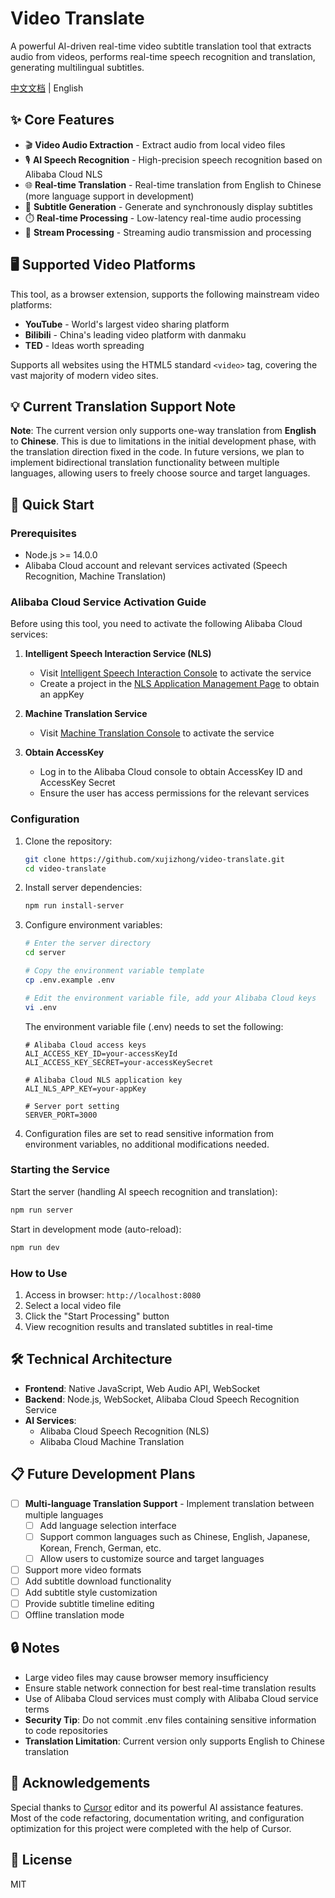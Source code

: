 # Video Translate

A powerful AI-driven real-time video subtitle translation tool that extracts audio from videos, performs real-time speech recognition and translation, generating multilingual subtitles.

[中文文档](README.md) | English

## ✨ Core Features

- 🎬 **Video Audio Extraction** - Extract audio from local video files
- 🎙️ **AI Speech Recognition** - High-precision speech recognition based on Alibaba Cloud NLS
- 🌐 **Real-time Translation** - Real-time translation from English to Chinese (more language support in development)
- 📝 **Subtitle Generation** - Generate and synchronously display subtitles
- ⏱️ **Real-time Processing** - Low-latency real-time audio processing
- 🔄 **Stream Processing** - Streaming audio transmission and processing

## 🖥️ Supported Video Platforms

This tool, as a browser extension, supports the following mainstream video platforms:

- **YouTube** - World's largest video sharing platform
- **Bilibili** - China's leading video platform with danmaku
- **TED** - Ideas worth spreading

Supports all websites using the HTML5 standard `<video>` tag, covering the vast majority of modern video sites.

## 💡 Current Translation Support Note

**Note**: The current version only supports one-way translation from **English** to **Chinese**. This is due to limitations in the initial development phase, with the translation direction fixed in the code. In future versions, we plan to implement bidirectional translation functionality between multiple languages, allowing users to freely choose source and target languages.

## 🚀 Quick Start

### Prerequisites

- Node.js >= 14.0.0
- Alibaba Cloud account and relevant services activated (Speech Recognition, Machine Translation)

### Alibaba Cloud Service Activation Guide

Before using this tool, you need to activate the following Alibaba Cloud services:

1. **Intelligent Speech Interaction Service (NLS)**
   - Visit [Intelligent Speech Interaction Console](https://nls-portal.console.aliyun.com/overview) to activate the service
   - Create a project in the [NLS Application Management Page](https://nls-portal.console.aliyun.com/applist) to obtain an appKey

2. **Machine Translation Service**
   - Visit [Machine Translation Console](https://mt.console.aliyun.com/basic) to activate the service

3. **Obtain AccessKey**
   - Log in to the Alibaba Cloud console to obtain AccessKey ID and AccessKey Secret
   - Ensure the user has access permissions for the relevant services

### Configuration

1. Clone the repository:
   ```bash
   git clone https://github.com/xujizhong/video-translate.git
   cd video-translate
   ```

2. Install server dependencies:
   ```bash
   npm run install-server
   ```

3. Configure environment variables:
   ```bash
   # Enter the server directory
   cd server
   
   # Copy the environment variable template
   cp .env.example .env
   
   # Edit the environment variable file, add your Alibaba Cloud keys
   vi .env
   ```
   
   The environment variable file (.env) needs to set the following:
   ```
   # Alibaba Cloud access keys
   ALI_ACCESS_KEY_ID=your-accessKeyId
   ALI_ACCESS_KEY_SECRET=your-accessKeySecret
   
   # Alibaba Cloud NLS application key
   ALI_NLS_APP_KEY=your-appKey
   
   # Server port setting
   SERVER_PORT=3000
   ```
4. Configuration files are set to read sensitive information from environment variables, no additional modifications needed.

### Starting the Service

Start the server (handling AI speech recognition and translation):
```bash
npm run server
```

Start in development mode (auto-reload):
```bash
npm run dev
```

### How to Use

1. Access in browser: `http://localhost:8080`
2. Select a local video file
3. Click the "Start Processing" button
4. View recognition results and translated subtitles in real-time

## 🛠️ Technical Architecture

- **Frontend**: Native JavaScript, Web Audio API, WebSocket
- **Backend**: Node.js, WebSocket, Alibaba Cloud Speech Recognition Service
- **AI Services**: 
  - Alibaba Cloud Speech Recognition (NLS)
  - Alibaba Cloud Machine Translation

## 📋 Future Development Plans

- [ ] **Multi-language Translation Support** - Implement translation between multiple languages
  - [ ] Add language selection interface
  - [ ] Support common languages such as Chinese, English, Japanese, Korean, French, German, etc.
  - [ ] Allow users to customize source and target languages
- [ ] Support more video formats
- [ ] Add subtitle download functionality
- [ ] Add subtitle style customization
- [ ] Provide subtitle timeline editing
- [ ] Offline translation mode

## 🔒 Notes

- Large video files may cause browser memory insufficiency
- Ensure stable network connection for best real-time translation results
- Use of Alibaba Cloud services must comply with Alibaba Cloud service terms
- **Security Tip**: Do not commit .env files containing sensitive information to code repositories
- **Translation Limitation**: Current version only supports English to Chinese translation

## 👏 Acknowledgements

Special thanks to [Cursor](https://www.cursor.com/) editor and its powerful AI assistance features. Most of the code refactoring, documentation writing, and configuration optimization for this project were completed with the help of Cursor. 

## 📄 License

MIT 
